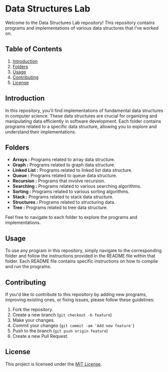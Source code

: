 # Data Structures Lab

Welcome to the Data Structures Lab repository! This repository contains programs and implementations of various data structures that I've worked on.

## Table of Contents

1. [Introduction](#introduction)
2. [Folders](#folders)
3. [Usage](#usage)
4. [Contributing](#contributing)
5. [License](#license)

## Introduction

In this repository, you'll find implementations of fundamental data structures in computer science. These data structures are crucial for organizing and manipulating data efficiently in software development. Each folder contains programs related to a specific data structure, allowing you to explore and understand their implementations.

## Folders

- **Arrays :**  Programs related to array data structure.
- **Graph :**  Programs related to graph data structure.
- **Linked List :**  Programs related to linked list data structure.
- **Queue :**  Programs related to queue data structure.
- **Recursion :**  Programs that involve recursion.
- **Searching :**  Programs related to various searching algorithms.
- **Sorting :**  Programs related to various sorting algorithms.
- **Stack :**  Programs related to stack data structure.
- **Structures :**  Programs related to structuring data.
- **Tree :**  Programs related to tree data structure.

Feel free to navigate to each folder to explore the programs and implementations.

## Usage

To use any program in this repository, simply navigate to the corresponding folder and follow the instructions provided in the README file within that folder. Each README file contains specific instructions on how to compile and run the programs.

## Contributing

If you'd like to contribute to this repository by adding new programs, improving existing ones, or fixing issues, please follow these guidelines:

1. Fork the repository.
2. Create a new branch (`git checkout -b feature`)
3. Make your changes.
4. Commit your changes (`git commit -am 'Add new feature'`)
5. Push to the branch (`git push origin feature`)
6. Create a new Pull Request.

## License

This project is licensed under the [MIT License](LICENSE).
